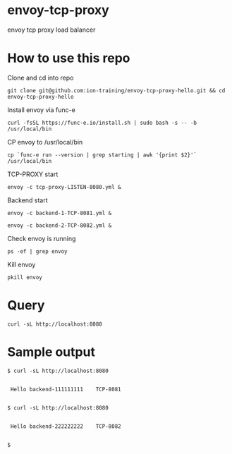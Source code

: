 # envoy-tcp-proxy
envoy tcp proxy load balancer

# How to use this repo
Clone and cd into repo
```
git clone git@github.com:ion-training/envoy-tcp-proxy-hello.git && cd envoy-tcp-proxy-hello
```

Install envoy via func-e
```
curl -fsSL https://func-e.io/install.sh | sudo bash -s -- -b /usr/local/bin
```
CP envoy to /usr/local/bin
```
cp `func-e run --version | grep starting | awk '{print $2}'` /usr/local/bin
```

TCP-PROXY start
```
envoy -c tcp-proxy-LISTEN-8080.yml &
```

Backend start
```
envoy -c backend-1-TCP-8081.yml &
```
```
envoy -c backend-2-TCP-8082.yml &
```

Check envoy is running
```
ps -ef | grep envoy
```

Kill envoy
```
pkill envoy
```

# Query
```
curl -sL http://localhost:8080
```

# Sample output
```
$ curl -sL http://localhost:8080


 Hello backend-111111111    TCP-8081 


$ curl -sL http://localhost:8080


 Hello backend-222222222    TCP-8082 


$ 
```